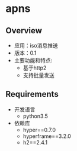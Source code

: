 # apns
## Overview
* 应用：iso消息推送
* 版本：0.1
* 主要功能和特点:
	* 基于http2
    * 支持批量发送

## Requirements
* 开发语言
	* python3.5
* 依赖库
    * hyper==0.7.0
    * hyperframe==3.2.0
    * h2==2.4.1